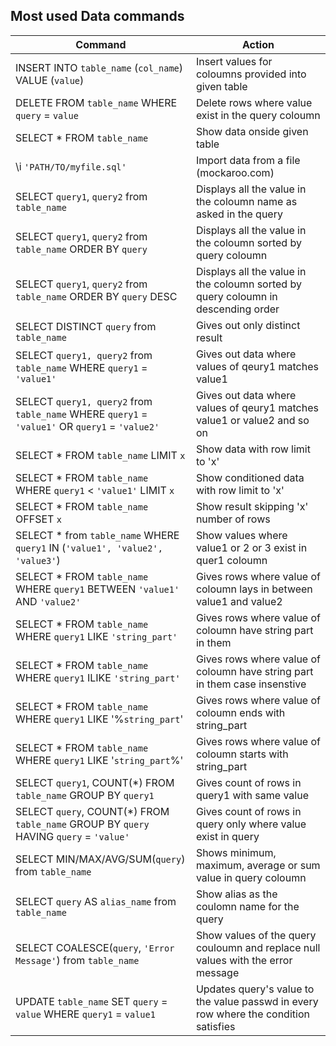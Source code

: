## Most used Data commands

Command     | Action |
------------|--------|
INSERT INTO `table_name` (`col_name`) VALUE (`value`) | Insert values for coloumns provided into given table |
DELETE FROM `table_name` WHERE `query` = `value` | Delete rows where value exist in the query coloumn
SELECT * FROM `table_name` | Show data onside given table |
\i `'PATH/TO/myfile.sql'` | Import data from a file (mockaroo.com) |
SELECT `query1`, `query2` from `table_name` | Displays all the value in the coloumn name as asked in the query
SELECT `query1`, `query2` from `table_name` ORDER BY `query` | Displays all the value in the coloumn sorted by query coloumn
SELECT `query1`, `query2` from `table_name` ORDER BY `query` DESC | Displays all the value in the coloumn sorted by query coloumn in descending order
SELECT DISTINCT `query` from `table_name` | Gives out only distinct result
SELECT `query1, query2` from `table_name` WHERE `query1` = `'value1'` | Gives out data where values of qeury1 matches value1
SELECT `query1, query2` from `table_name` WHERE `query1` = `'value1'` OR `query1` = `'value2'` | Gives out data where values of qeury1 matches value1 or value2 and so on
SELECT * FROM `table_name` LIMIT `x` | Show data with row limit to 'x'
SELECT * FROM `table_name` WHERE `query1` < `'value1'` LIMIT `x` | Show conditioned data with row limit to 'x'
SELECT * FROM `table_name` OFFSET `x` | Show result skipping 'x' number of rows
SELECT * from `table_name` WHERE `query1` IN (`'value1', 'value2', 'value3'`) | Show values where value1 or 2 or 3 exist in quer1 coloumn
SELECT * FROM `table_name` WHERE `query1` BETWEEN `'value1'` AND `'value2'` | Gives rows where value of coloumn lays in between value1 and value2
SELECT * FROM `table_name` WHERE `query1` LIKE `'string_part'` | Gives rows where value of coloumn have string part in them 
SELECT * FROM `table_name` WHERE `query1` ILIKE `'string_part'` | Gives rows where value of coloumn have string part in them case insenstive 
SELECT * FROM `table_name` WHERE `query1` LIKE '%`string_part`' | Gives rows where value of coloumn ends with string_part
SELECT * FROM `table_name` WHERE `query1` LIKE '`string_part`%' | Gives rows where value of coloumn starts with string_part
SELECT `query1`, COUNT(*) FROM `table_name` GROUP BY `query1` | Gives count of rows in query1 with same value
SELECT `query`, COUNT(*) FROM `table_name` GROUP BY `query` HAVING `query` = `'value'` | Gives count of rows in query only where value exist in query
SELECT MIN/MAX/AVG/SUM(`query`) from `table_name` | Shows minimum, maximum, average or sum value in query coloumn
SELECT `query` AS `alias_name` from `table_name` | Show alias as the coulomn name for the query
SELECT COALESCE(`query`, `'Error Message'`) from `table_name` | Show values of the query couloumn and replace null values with the error message
UPDATE `table_name` SET `query` = `value` WHERE `query1` = `value1` | Updates query's value to the value passwd in every row where the condition satisfies 